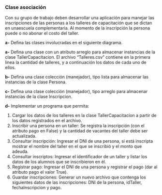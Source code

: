 ### Clase asociación

Con su grupo de trabajo deben desarrollar una aplicación para manejar las
inscripciones de las personas a los talleres de capacitación que se dictan en unaescuela complementaria. Al momento de la inscripción la persona puede o no abonar el costo del taller.

**a-** Defina las clases involucradas en el siguiente diagrama.

**a-** Defina una clase con un atributo arreglo para almacenar instancias de la
clase TallerCapacitacion. El archivo “Talleres.csv” contiene en la primera línea la
cantidad de talleres, y a continuación los datos de cada uno de ellos.

**b-** Defina una clase colección (manejador), tipo lista para almacenar las instancias
de la clase Persona.

**c-** Defina una clase colección (manejador), tipo arreglo para almacenar instancias
de la clase Inscripcion.

**d-** Implementar un programa que permita:
1. Cargar los datos de los talleres en la clase TallerCapacitacion a partir de los
datos registrados en el archivo.
2. Inscribir una persona en un taller: Se registra la inscripción (con el atributo
pago en False) y la cantidad de vacantes del taller debe ser actualizada.
3. Consultar inscripción: Ingresar el DNI de una persona, si está inscripta mostrar
el nombre del taller en el que se inscribió y el monto que adeuda.
4. Consultar inscriptos: Ingresar el identificador de un taller y listar los datos de
los alumnos que se inscribieron en él.
5. Registrar pago: Ingresar el DNI de una persona y registrar el pago (dar al
atributo pago el valor True).
6. Guardar inscripciones: Generar un nuevo archivo que contenga los siguientes
datos de las inscripciones: DNI de la persona, idTaller, fechaInscripcion y pago.